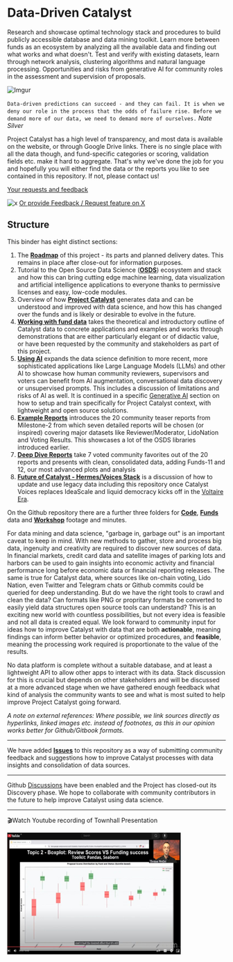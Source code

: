 # Data-Driven Catalyst

Research and showcase optimal technology stack and procedures to build publicly accessible database and data mining toolkit. Learn more between funds as an ecosystem by analyzing all the available data and finding out what works and what doesn't. Test and verify with existing datasets, learn through network analysis, clustering algorithms and natural language processing. Opportunities and risks from generative AI for community roles in the assessment and supervision of proposals.

![Imgur](https://i.imgur.com/ViLBYv9.png)

`Data-driven predictions can succeed - and they can fail. It is when we deny our role in the process that the odds of failure rise. Before we demand more of our data, we need to demand more of ourselves.` _Nate Silver_

Project Catalyst has a high level of transparency, and most data is available on the website, or through Google Drive links. There is no single place with all the data though, and fund-specific categories or scoring, validation fields etc. make it hard to aggregate. That's why we've done the job for you and hopefully you will either find the data or the reports you like to see contained in this repository. If not, please contact us!

[Your requests and feedback](https://forms.gle/JYBmHYfvvnVsr5xN7)

![x](http://i.imgur.com/tXSoThF.png)
[Or provide Feedback / Request feature on X](https://twitter.com/SapientSwarm)


## Structure

This binder has eight distinct sections:

1. The [**Roadmap**](https://github.com/Sapient-Predictive-Analytics/Data-Driven_Catalyst/blob/main/Roadmap.md) of this project - its parts and planned delivery dates. This remains in place after close-out for information purposes.
2. Tutorial to the Open Source Data Science ([**OSDS**](https://github.com/Sapient-Predictive-Analytics/Data-Driven_Catalyst/blob/main/OSDS.md)) ecosystem and stack and how this can bring cutting edge machine learning, data visualization and artificial intelligence applications to everyone thanks to permissive licenses and easy, low-code modules.
3. Overview of how [**Project Catalyst**](https://github.com/Sapient-Predictive-Analytics/Data-Driven_Catalyst/blob/main/Project_Catalyst.md) generates data and can be understood and improved with data science, and how this has changed over the funds and is likely or desirable to evolve in the future.
4. [**Working with fund data**](https://github.com/Sapient-Predictive-Analytics/Data-Driven_Catalyst/blob/main/Working_with_Fund_Data.md) takes the theoretical and introductory outline of Catalyst data to concrete applications and examples and works through demonstrations that are either particularly elegant or of didactic value, or have been requested by the community and stakeholders as part of this project.
5. [**Using AI**](https://github.com/Sapient-Predictive-Analytics/Data-Driven_Catalyst/blob/main/Using_AI.md) expands the data science definition to more recent, more sophisticated applications like Large Language Models (LLMs) and other AI to showcase how human community reviewers, supervisors and voters can benefit from AI augmentation, conversational data discovery or unsupervised prompts. This includes a discussion of limitations and risks of AI as well. It is continued in a specific [Generative AI](https://github.com/Sapient-Predictive-Analytics/Data-Driven_Catalyst/blob/main/Funds/Reports/GenAI.md) section on how to setup and train specifically for Project Catalyst context, with lightweight and open source solutions.
6. [**Example Reports**](https://github.com/Sapient-Predictive-Analytics/Data-Driven_Catalyst/blob/main/Funds/examples.md) introduces the 20 community teaser reports from Milestone-2 from which seven detailed reports will be chosen (or inspired) covering major datasets like Reviewer/Moderator, LidoNation and Voting Results. This showcases a lot of the OSDS libraries introduced earlier.
7. [**Deep Dive Reports**](https://github.com/Sapient-Predictive-Analytics/Data-Driven_Catalyst/blob/main/Funds/deep-dive.md) take 7 voted community favorites out of the 20 reports and presents with clean, consolidated data, adding Funds-11 and 12, our most advanced plots and analysis
8. [**Future of Catalyst - Hermes/Voices Stack**](https://github.com/Sapient-Predictive-Analytics/Data-Driven_Catalyst/blob/main/Project_Catalyst.md#catalyst-voices-and-hermes-core-compatibility-report-for-data-driven-catalyst) is a discussion of how to update and use legacy data including this repository once Catalyst Voices replaces IdeaScale and liquid democracy kicks off in the [Voltaire Era](https://docs.intersectmbo.org/cardano/cardano-hardforks-and-upgrades/chang-upgrade).
   
   
On the Github repository there are a further three folders for [**Code**](https://github.com/Sapient-Predictive-Analytics/Data-Driven\_Catalyst/tree/main/Code), [**Funds**](https://github.com/Sapient-Predictive-Analytics/Data-Driven\_Catalyst/tree/main/Funds) data and [**Workshop**](https://github.com/Sapient-Predictive-Analytics/Data-Driven\_Catalyst/tree/main/Workshop) footage and minutes.

For data mining and data science, "garbage in, garbage out" is an important caveat to keep in mind. With new methods to gather, store and process big data, ingenuity and creativity are required to discover new sources of data. In financial markets, credit card data and satellite images of parking lots and harbors can be used to gain insights into economic activity and financial performance long before economic data or financial reporting releases. The same is true for Catalyst data, where sources like on-chain voting, Lido Nation, even Twitter and Telegram chats or Github commits could be queried for deep understanding. But do we have the right tools to crawl and clean the data? Can formats like PNG or propritary formats be converted to easily yield data structures open source tools can understand? This is an exciting new world with countless possibilities, but not every idea is feasible and not all data is created equal. We look forward to community input for ideas how to improve Catalyst with data that are both **actionable**, meaning findings can inform better behavior or optimized procedures, and **feasible**, meaning the processing work required is proportionate to the value of the results.

No data platform is complete without a suitable database, and at least a lightweight API to allow other apps to interact with its data. Stack discussion for this is crucial but depends on other stakeholders and will be discussed at a more advanced stage when we have gathered enough feedback what kind of analysis the community wants to see and what is most suited to help improve Project Catalyst going forward.

_A note on external references: Where possible, we link sources directly as hyperlinks, linked images etc. instead of footnotes, as this in our opinion works better for Github/Gitbook formats._

***

We have added [**Issues**](https://github.com/Sapient-Predictive-Analytics/Data-Driven\_Catalyst/issues) to this repository as a way of submitting community feedback and suggestions how to improve Catalyst processes with data insights and consolidation of data sources.

***

Github [Discussions](https://github.com/Sapient-Predictive-Analytics/Data-Driven_Catalyst/discussions) have been enabled and the Project has closed-out its Discovery phase. We hope to collaborate with community contributors in the future to help improve Catalyst using data science.

***

🎬Watch Youtube recording of Townhall Presentation

[<img src="https://github.com/Sapient-Predictive-Analytics/Data-Driven_Catalyst/blob/main/Workshop/images/thumbYT.jpg" width="400" height="280" />](https://www.youtube.com/live/C8OiZnhPuZQ?si=gYpcQ6jIG4MVpnEi&t=1227)
